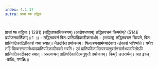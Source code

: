 ```yaml
---
index: 4.1.17
sutra: प्राचां ष्फ तद्धितः

---
```

प्राचां ष्फ तद्धितः ( 1291) (तद्धितष्फाधिकरणम्) (आक्षेपभाष्यम्) तद्धितवचनं किमर्थम्? (5146 प्रयोजनवार्तिकम्॥ 1 ॥) - तद्धितवचनं षितः प्रातिपदिकादीकारार्थम् - (भाष्यम्) तद्धितवचनं क्रियते, षितः प्रातिपदिकादितीकारो यथा स्यात्॥ नैतदस्ति प्रयोजनम्। षित्करणसार्मथ्यादेवात्र -ःईकारो भविष्यति। यथैव तर्हि षित्करणसार्मथ्यादप्रातिपदिकादीकारो भवति। एवं प्रातिपदिकादित्यस्यानुवर्तनसार्मथ्यादषितोऽपि प्रातिपदिकादीकारः स्यात्॥ अस्त्यन्यत् प्रातिपदिकादित्यनुवृत्तौ प्रयोजनम्। किम्? उत्तरार्थम्। अत इञ्ञ् -दाक्षिः, प्लाक्षिः॥